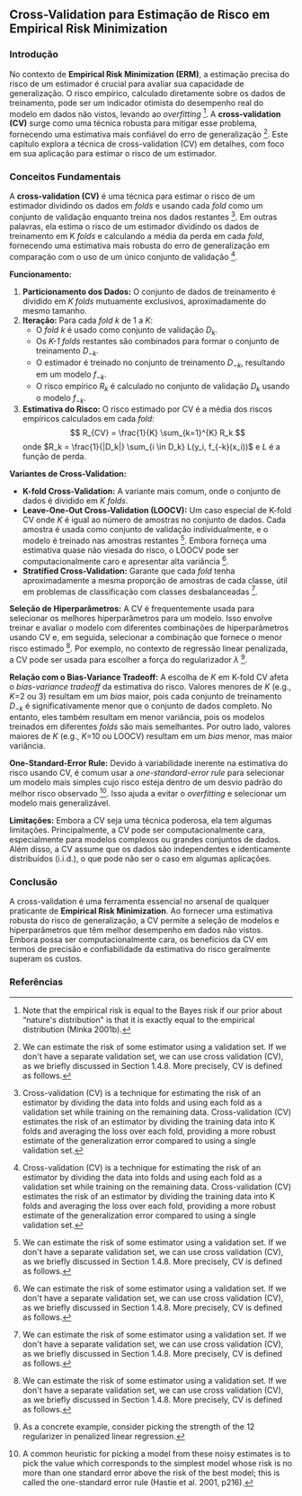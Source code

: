 ## Cross-Validation para Estimação de Risco em Empirical Risk Minimization

### Introdução
No contexto de **Empirical Risk Minimization (ERM)**, a estimação precisa do risco de um estimador é crucial para avaliar sua capacidade de generalização. O risco empírico, calculado diretamente sobre os dados de treinamento, pode ser um indicador otimista do desempenho real do modelo em dados não vistos, levando ao *overfitting* [^6.5.1]. A **cross-validation (CV)** surge como uma técnica robusta para mitigar esse problema, fornecendo uma estimativa mais confiável do erro de generalização [^6.5.3]. Este capítulo explora a técnica de cross-validation (CV) em detalhes, com foco em sua aplicação para estimar o risco de um estimador.

### Conceitos Fundamentais

A **cross-validation (CV)** é uma técnica para estimar o risco de um estimador dividindo os dados em *folds* e usando cada *fold* como um conjunto de validação enquanto treina nos dados restantes [^Contexto]. Em outras palavras, ela estima o risco de um estimador dividindo os dados de treinamento em K *folds* e calculando a média da perda em cada *fold*, fornecendo uma estimativa mais robusta do erro de generalização em comparação com o uso de um único conjunto de validação [^Contexto].

**Funcionamento:**
1.  **Particionamento dos Dados:** O conjunto de dados de treinamento é dividido em *K folds* mutuamente exclusivos, aproximadamente do mesmo tamanho.
2.  **Iteração:** Para cada *fold* $k$ de 1 a $K$:
    *   O *fold* $k$ é usado como conjunto de validação $D_k$.
    *   Os *K-1 folds* restantes são combinados para formar o conjunto de treinamento $D_{-k}$.
    *   O estimador é treinado no conjunto de treinamento $D_{-k}$, resultando em um modelo $f_{-k}$.
    *   O risco empírico $R_k$ é calculado no conjunto de validação $D_k$ usando o modelo $f_{-k}$.
3.  **Estimativa do Risco:** O risco estimado por CV é a média dos riscos empíricos calculados em cada *fold*:
    $$     R_{CV} = \frac{1}{K} \sum_{k=1}^{K} R_k     $$
    onde $R_k = \frac{1}{|D_k|} \sum_{i \in D_k} L(y_i, f_{-k}(x_i))$ e $L$ é a função de perda.

**Variantes de Cross-Validation:**
*   **K-fold Cross-Validation:** A variante mais comum, onde o conjunto de dados é dividido em *K folds*.
*   **Leave-One-Out Cross-Validation (LOOCV):** Um caso especial de K-fold CV onde *K* é igual ao número de amostras no conjunto de dados. Cada amostra é usada como conjunto de validação individualmente, e o modelo é treinado nas amostras restantes [^6.5.3]. Embora forneça uma estimativa quase não viesada do risco, o LOOCV pode ser computacionalmente caro e apresentar alta variância [^6.5.3].
*   **Stratified Cross-Validation:** Garante que cada *fold* tenha aproximadamente a mesma proporção de amostras de cada classe, útil em problemas de classificação com classes desbalanceadas [^6.5.3].

**Seleção de Hiperparâmetros:**
A CV é frequentemente usada para selecionar os melhores hiperparâmetros para um modelo. Isso envolve treinar e avaliar o modelo com diferentes combinações de hiperparâmetros usando CV e, em seguida, selecionar a combinação que fornece o menor risco estimado [^6.5.3]. Por exemplo, no contexto de regressão linear penalizada, a CV pode ser usada para escolher a força do regularizador $\lambda$ [^6.5.3.1].

**Relação com o Bias-Variance Tradeoff:**
A escolha de *K* em K-fold CV afeta o *bias-variance tradeoff* da estimativa do risco. Valores menores de *K* (e.g., *K*=2 ou 3) resultam em um *bias* maior, pois cada conjunto de treinamento $D_{-k}$ é significativamente menor que o conjunto de dados completo. No entanto, eles também resultam em menor variância, pois os modelos treinados em diferentes *folds* são mais semelhantes. Por outro lado, valores maiores de *K* (e.g., *K*=10 ou LOOCV) resultam em um *bias* menor, mas maior variância.

**One-Standard-Error Rule:**
Devido à variabilidade inerente na estimativa do risco usando CV, é comum usar a *one-standard-error rule* para selecionar um modelo mais simples cujo risco esteja dentro de um desvio padrão do melhor risco observado [^6.5.3.2]. Isso ajuda a evitar o *overfitting* e selecionar um modelo mais generalizável.

**Limitações:**
Embora a CV seja uma técnica poderosa, ela tem algumas limitações. Principalmente, a CV pode ser computacionalmente cara, especialmente para modelos complexos ou grandes conjuntos de dados. Além disso, a CV assume que os dados são independentes e identicamente distribuídos (i.i.d.), o que pode não ser o caso em algumas aplicações.

### Conclusão

A cross-validation é uma ferramenta essencial no arsenal de qualquer praticante de **Empirical Risk Minimization**. Ao fornecer uma estimativa robusta do risco de generalização, a CV permite a seleção de modelos e hiperparâmetros que têm melhor desempenho em dados não vistos. Embora possa ser computacionalmente cara, os benefícios da CV em termos de precisão e confiabilidade da estimativa do risco geralmente superam os custos.

### Referências
[^Contexto]: Cross-validation (CV) is a technique for estimating the risk of an estimator by dividing the data into folds and using each fold as a validation set while training on the remaining data. Cross-validation (CV) estimates the risk of an estimator by dividing the training data into K folds and averaging the loss over each fold, providing a more robust estimate of the generalization error compared to using a single validation set.
[^6.5.1]: Note that the empirical risk is equal to the Bayes risk if our prior about “nature\'s distribution" is that it is exactly equal to the empirical distribution (Minka 2001b).
[^6.5.3]: We can estimate the risk of some estimator using a validation set. If we don\'t have a separate validation set, we can use cross validation (CV), as we briefly discussed in Section 1.4.8. More precisely, CV is defined as follows.
[^6.5.3.1]: As a concrete example, consider picking the strength of the 12 regularizer in penalized linear regression.
[^6.5.3.2]: A common heuristic for picking a model from these noisy estimates is to pick the value which corresponds to the simplest model whose risk is no more than one standard error above the risk of the best model; this is called the one-standard error rule (Hastie et al. 2001, p216).

<!-- END -->